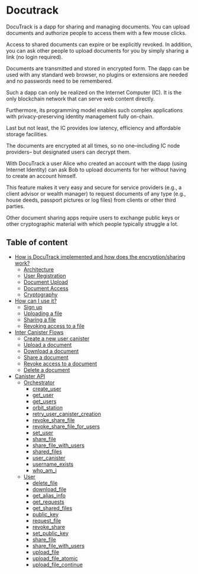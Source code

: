 # Docutrack

DocuTrack is a dapp for sharing and managing documents. You can upload documents and authorize people to access them with a few mouse clicks.

Access to shared documents can expire or be explicitly revoked. In addition, you can ask other people to upload documents for you by simply sharing a link (no login required).

Documents are transmitted and stored in encrypted form. The dapp can be used with any standard
web browser, no plugins or extensions are needed and no passwords need to be remembered.

Such a dapp can only be realized on the Internet Computer (IC). It is the only blockchain network that can serve web content directly.

Furthermore, its programming model enables such complex applications with privacy-preserving identity management fully on-chain.

Last but not least, the IC provides low latency, efficiency and affordable storage facilities.

The documents are encrypted at all times, so no one–including IC node providers– but designated users can decrypt them.

With DocuTrack a user Alice who created an account with the dapp (using Internet Identity) can ask Bob to upload documents for her without having to create an account himself.

This feature makes it very easy and secure for service providers (e.g., a client advisor or wealth manager) to request documents of any type (e.g., house deeds, passport pictures or log files) from clients or other third parties.

Other document sharing apps require users to exchange public keys or other cryptographic material with which people typically struggle a lot.

## Table of content

- [How is DocuTrack implemented and how does the encryption/sharing work?](./architecture.md)
  - [Architecture](./architecture.md#Architecture)
  - [User Registration](./architecture.md#User-Registration)
  - [Document Upload](./architecture.md#Document-Upload)
  - [Document Access](./architecture.md#Document-Access)
  - [Cryptography](./architecture.md#Cryptography)
- [How can I use it?](./getting-started.md)
  - [Sign up](./getting-started.md#Sign-up)
  - [Uploading a file](./getting-started.md#Uploading-a-file)
  - [Sharing a file](./getting-started.md#Sharing-a-file)
  - [Revoking access to a file](./getting-started.md#Revoking-access-to-a-file)
- [Inter Canister Flows](./flows.md)
  - [Create a new user canister](./flows.md#Create-a-new-user-canister)
  - [Upload a document](./flows.md#Upload-a-document)
  - [Download a document](./flows.md#Download-a-document)
  - [Share a document](./flows.md#Share-a-document)
  - [Revoke access to a document](./flows.md#Revoke-access-to-a-document)
  - [Delete a document](./flows.md#Delete-a-document)
- [Canister API](./api.md)
  - [Orchestrator](./api.md#orchestrator-canister)
    - [create_user](./api.md#create_user)
    - [get_user](./api.md#get_user)
    - [get_users](./api.md#get_users)
    - [orbit_station](./api.md#orbit_station)
    - [retry_user_canister_creation](./api.md#retry_user_canister_creation)
    - [revoke_share_file](./api.md#revoke_share_file)
    - [revoke_share_file_for_users](./api.md#revoke_share_file_for_users)
    - [set_user](./api.md#set_user)
    - [share_file](./api.md#share_file)
    - [share_file_with_users](./api.md#share_file_with_users)
    - [shared_files](./api.md#shared_files)
    - [user_canister](./api.md#user_canister)
    - [username_exists](./api.md#username_exists)
    - [who_am_i](./api.md#who_am_i)
  - [User](./api.md#user-canister)
    - [delete_file](./api.md#delete_file)
    - [download_file](./api.md#download_file)
    - [get_alias_info](./api.md#get_alias_info)
    - [get_requests](./api.md#get_requests)
    - [get_shared_files](./api.md#get_shared_files)
    - [public_key](./api.md#public_key)
    - [request_file](./api.md#request_file)
    - [revoke_share](./api.md#revoke_share)
    - [set_public_key](./api.md#set_public_key)
    - [share_file](./api.md#share_file-2)
    - [share_file_with_users](./api.md#share_file_with_users-2)
    - [upload_file](./api.md#upload_file)
    - [upload_file_atomic](./api.md#upload_file_atomic)
    - [upload_file_continue](./api.md#upload_file_continue)
